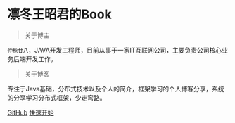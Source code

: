 # 凛冬王昭君的Book

> 关于博主

``仲秋廿八``，JAVA开发工程师，目前从事于一家IT互联网公司，主要负责公司核心业务后端开发工作。

> 关于博客
 
专注于Java基础，分布式技术以及个人的简介，框架学习的个人博客分享，系统的分享学习分布式框架，少走弯路。


[GitHub](https://github.com/sparkzxl/sparkzxl-component)
[快速开始](../README.md)
